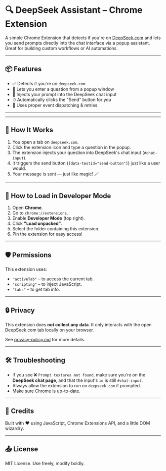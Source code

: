 # 🔍 DeepSeek Assistant – Chrome Extension

A simple Chrome Extension that detects if you're on [DeepSeek.com](https://www.deepseek.com) and lets you send prompts directly into the chat interface via a popup assistant. Great for building custom workflows or AI automations.

---

## 📦 Features

- ✅ Detects if you're on `deepseek.com`
- 📝 Lets you enter a question from a popup window
- 🚀 Injects your prompt into the DeepSeek chat input
- ⏱ Automatically clicks the "Send" button for you
- 📡 Uses proper event dispatching & retries

---


---

## 🧠 How It Works

1. You open a tab on `deepseek.com`.
2. Click the extension icon and type a question in the popup.
3. The extension injects your question into DeepSeek's chat input (`#chat-input`).
4. It triggers the send button (`[data-testid="send-button"]`) just like a user would.
5. Your message is sent — just like magic! 🪄

---

## 🧪 How to Load in Developer Mode

1. Open **Chrome**.
2. Go to `chrome://extensions`.
3. Enable **Developer Mode** (top right).
4. Click **"Load unpacked"**.
5. Select the folder containing this extension.
6. Pin the extension for easy access!

---

## 🛡 Permissions

This extension uses:

- `"activeTab"` – to access the current tab.
- `"scripting"` – to inject JavaScript.
- `"tabs"` – to get tab info.

---

## 🔒 Privacy

This extension does **not collect any data**. It only interacts with the open DeepSeek.com tab locally on your browser.

See [privacy-policy.md](./privacy-policy.md) for more details.

---

## 🛠 Troubleshooting

- If you see ❌ `Prompt textarea not found`, make sure you're on the **DeepSeek chat page**, and that the input's `id` is still `#chat-input`.
- Always allow the extension to run on `deepseek.com` if prompted.
- Make sure Chrome is up-to-date.

---

## 📌 Credits

Built with ❤️ using JavaScript, Chrome Extensions API, and a little DOM wizardry.

---

## 📤 License

MIT License. Use freely, modify boldly.

